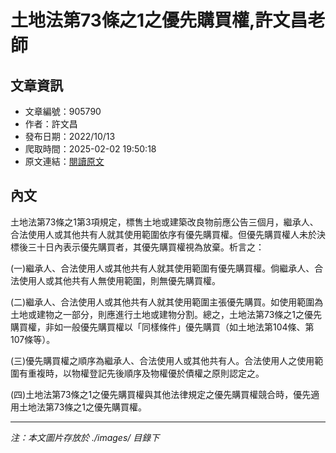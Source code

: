 # 土地法第73條之1之優先購買權,許文昌老師

## 文章資訊
- 文章編號：905790
- 作者：許文昌
- 發布日期：2022/10/13
- 爬取時間：2025-02-02 19:50:18
- 原文連結：[閱讀原文](https://real-estate.get.com.tw/Columns/detail.aspx?no=905790)

## 內文
土地法第73條之1第3項規定，標售土地或建築改良物前應公告三個月，繼承人、合法使用人或其他共有人就其使用範圍依序有優先購買權。但優先購買權人未於決標後三十日內表示優先購買者，其優先購買權視為放棄。析言之：

(一)繼承人、合法使用人或其他共有人就其使用範圍有優先購買權。倘繼承人、合法使用人或其他共有人無使用範圍，則無優先購買權。

(二)繼承人、合法使用人或其他共有人就其使用範圍主張優先購買。如使用範圍為土地或建物之一部分，則應進行土地或建物分割。總之，土地法第73條之1之優先購買權，非如一般優先購買權以「同樣條件」優先購買（如土地法第104條、第107條等）。

(三)優先購買權之順序為繼承人、合法使用人或其他共有人。合法使用人之使用範圍有重複時，以物權登記先後順序及物權優於債權之原則認定之。

(四)土地法第73條之1之優先購買權與其他法律規定之優先購買權競合時，優先適用土地法第73條之1之優先購買權。

---
*注：本文圖片存放於 ./images/ 目錄下*

